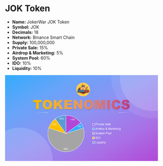 # JOK Token

* **Name:** JokerWar JOK Token
* **Symbol:** JOK
* **Decimals:** 18
* **Network:** Binance Smart Chain
* **Supply:** 100,000,000
* **Private Sale:** 15%
* **Airdrop & Marketing:** 5%
* **System Pool:** 60%
* **IDO:** 10%
* **Liquidity:** 10%

![](../.gitbook/assets/token.png)

